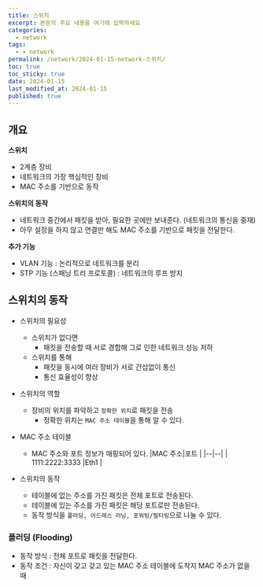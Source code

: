 ```yaml
---
title: 스위치
excerpt: 본문의 주요 내용을 여기에 입력하세요
categories:
  - network
tags:
  - - network
permalink: /network/2024-01-15-network-스위치/
toc: true
toc_sticky: true
date: 2024-01-15
last_modified_at: 2024-01-15
published: true
---
```


## 개요

**스위치**

- 2계층 장비
- 네트워크의 가장 핵심적인 장비
- MAC 주소를 기반으로 동작 

**스위치의 동작**

- 네트워크 중간에서 패킷을 받아, 필요한 곳에만 보내준다. (네트워크의 통신을 중재)
- 아무 설정을 하지 않고 연결만 해도 MAC 주소를 기반으로 패킷을 전달한다.

**추가 기능**

- VLAN 기능 : 논리적으로 네트워크를 분리
- STP 기능 (스패닝 트리 프로토콜) : 네트워크의 루프 방지



## 스위치의 동작

* 스위치의 필요성
	* 스위치가 없다면
		* 패킷을 전송할 때 서로 경합해 그로 인한 네트워크 성능 저하
	* 스위치를 통해
		* 패킷을 동시에 여러 장비가 서로 간섭없이 통신
		* 통신 효율성이 향상
* 스위치의 역할 
	* 장비의 위치를 파악하고 `정확한 위치`로 패킷을 전송
		* 정확한 위치는 `MAC 주소 테이블`을 통해 알 수 있다.

* MAC 주소 테이블
	* MAC 주소와 포트 정보가 매핑되어 있다.
|MAC 주소|포트  |
|--|--|
| 1111:2222:3333 |Eth1  |

* 스위치의 동작
	* 테이블에 없는 주소를 가진 패킷은 전체 포트로 전송된다.
	* 테이블에 있는 주소를 가진 패킷은 해당 포트로만 전송된다.
	* 동작 방식을 `플러딩, 어드레스 러닝, 포워팅/필터링`으로 나눌 수 있다.

### 플러딩 (Flooding)
* 동작 방식 : 전체 포트로 패킷을 전달한다.
* 동작 조건 : 자신이 갖고 갖고 있는 MAC 주소 테이블에 도착지 MAC 주소가 없을 때



<!--stackedit_data:
eyJoaXN0b3J5IjpbNzY1MjMyMjE2LC05ODg1OTcxODldfQ==
-->